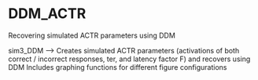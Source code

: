 # DDM_ACTR
Recovering simulated ACTR parameters using DDM

sim3_DDM --> 
  Creates simulated ACTR parameters (activations of both correct / incorrect responses, ter, and latency factor F) and recovers using DDM
  Includes graphing functions for different figure configurations 
